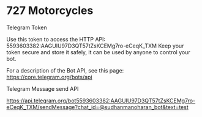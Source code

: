 
# 727 Motorcycles

Telegram Token

Use this token to access the HTTP API:
5593603382:AAGUIU97D3QT57tZsKCEMg7ro-eCeqK_TXM
Keep your token secure and store it safely, it can be used by anyone to control your bot.

For a description of the Bot API, see this page: <https://core.telegram.org/bots/api>

Telegram Message send API

<https://api.telegram.org/bot5593603382:AAGUIU97D3QT57tZsKCEMg7ro-eCeqK_TXM/sendMessage?chat_id=@sudhanmanoharan_bot&text=test>

